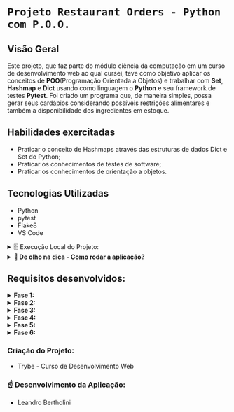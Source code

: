 # `Projeto Restaurant Orders - Python com P.O.O.`

## Visão Geral
Este projeto, que faz parte do módulo ciência da computação em um curso de desenvolvimento web ao qual cursei, teve como objetivo aplicar os conceitos de **POO**(Programação Orientada a Objetos) e trabalhar com **Set**, **Hashmap** e **Dict** usando como linguagem o **Python** e seu framework de testes **Pytest**.
Foi criado um programa que, de maneira simples, possa gerar seus cardápios considerando possíveis restrições alimentares e também a disponibilidade dos ingredientes em estoque.

## Habilidades exercitadas
- Praticar o conceito de Hashmaps através das estruturas de dados Dict e Set do Python;
- Praticar os conhecimentos de testes de software;
- Praticar os conhecimentos de orientação a objetos.

## Tecnologias Utilizadas
- Python
- pytest
- Flake8
- VS Code

<details>
<summary> 🗄️ Execução Local do Projeto:</summary><br>

Para executar, clone esse repositório com o comando:

    git clone git@github.com:Leandro-Bertholini/projeto_restaurant_orders_python-poo.git

Entre na pasta do projeto e crie o ambiente virtual:

    python3 -m venv .venv source .venv/bin/activate


Ative o ambiente virtual:

    source .venv/bin/activate

Instale as dependências no ambiente virtual:

    python3 -m pip install -r dev-requirements.txt

**OBS:** Com o seu ambiente virtual ativo, as dependências serão instaladas neste ambiente. Quando precisar desativar o ambiente virtual, execute o comando deactivate. Lembre-se de ativar novamente quando voltar a trabalhar no projeto.

***Para Executar os Testes***:

    Para executar os testes certifique-se de que você está com o ambiente virtual ativado.

    python3 -m pytest
</details>

<details>
  <summary>
    <b>👀 De olho na dica - Como rodar a aplicação?</b>
  </summary>

Para ver a aplicação rodando com as funcionalidades implementadas, use o comando a seguir no terminal com o ambiente virtual ativado:

```bash
python3 -m uvicorn app:app
```

Acesse a rota `/docs` para ver a [documentação](http://127.0.0.1:8000/docs) gerada pelo FastAPI!

</details>


## Requisitos desenvolvidos:

<details>
<summary><strong>Fase 1:</strong></summary><br>

Foi implementada a classe `Ingredient` que se encontra no módulo `src/models/ingredient.py`. Um objeto desta classe contém o nome e restrições alimentares do ingrediente como atributos. Ela foi testada no módulo `tests/ingredient/test_ingredient.py`, onde os testes devem garantir que:

- a classe pode ser instanciada corretamente de acordo com a assinatura esperada;
- o atributo conjunto `restrictions` é populado como esperado;
- o método mágico `__repr__` funcione como esperado;
- o método mágico `__eq__` funcione como esperado;
- o método mágico `__hash__` funcione como esperado.
- Para estes testes, em que esperemos a falha, o requisito será aprovado quando a resposta do Pytest for XFAIL(Expected Fail), ao invés de PASSED.
</details>

<details>
<summary><strong>Fase 2:</strong></summary><br>

Foi implementada a classe `Dish` que se encontra no módulo `src/models/dish.py`. Uma instância desta classe possui atributos representando o nome, o preço e a receita do prato. Ela é testada no módulo `tests/dish/test_dish.py`, onde os testes devem garantir que:

- a classe pode ser instanciada corretamente de acordo com a assinatura esperada;
- os métodos da classe, inclusive os métodos mágicos, funcionem como esperado;
- o dicionário de receita do prato devolve a quantidade correta de um ingrediente;
- são levantados erros ao criar pratos inválidos;
- Para estes testes, em que esperemos a falha, o requisito será aprovado quando a resposta do Pytest for XFAIL(Expected Fail), ao invés de PASSED.
</details>

<details>
<summary><strong>Fase 3:</strong></summary><br>

Foi implementado a classe `MenuData` que fará todo o mapeamento de pratos e ingredientes baseado nos arquivo csv disponibilizado. Ela se encontra no módulo `src/services/menu_data.py`. Ao longo da implementação foi garantido que:

- a classe, ao ser instanciada, recebe o caminho para o arquivo csv no parâmetro `source_path`;

- a classe fará a leitura do arquivo csv e baseado em seu conteúdo fará as devidas instanciações de pratos e ingredientes;

- a classe contenha o atributo `dishes` que deverá ser um _set_ com todos os pratos devidamente instanciados;

- cada um dos pratos contenha sua respectiva receita, isto é, seus ingredientes e quantidades, bem como seu preço.
</details>

<details>
<summary><strong>Fase 4:</strong></summary><br>

Foi implementado o método `get_main_menu` dentro da classe `MenuBuilder` que se encontra no arquivo `src/services/menu_builder.py`. O método tem como parâmetro opcional uma restrição que deve ser levada em conta na hora de gerar o cardápio.
o retorno deste método deve ser do tipo `List[Dict]`. Assim, é necessário que o método retorne uma lista de dicionários que contenham as chaves dish_name, ingredients, price e restrictions que se referem, respectivamente, ao `nome` do prato, `ingredientes` que o compõem, seu `preço` no cardápio e `restrições` daquele mesmo prato.

</details>

<details>
<summary><strong>Fase 5:</strong></summary><br>

Neste requisito, o primeiro dos métodos trabalhados `(check_recipe_availability)` deve checar se a receita passada como parâmetro está ou não disponível para consumo, para isso, deve retornar False caso um ingrediente da receita não exista no estoque ou caso não exista quantidade suficiente destes ingredientes em estoque e True caso o prato esteja disponível para consumo. O segundo método `(consume_recipe)` também recebe uma receita como parâmetro, mas deve subtrair a quantidade de ingredientes usados na receita do total disponível em estoque. Vale lembrar que a subtração só deve acontecer caso a receita esteja disponível para consumo, caso contrário, deverá ser levantada uma exceção `ValueError`.
</details>


<details>
<summary><strong>Fase 6:</strong></summary><br>

Minha tarefa nesta fase, foi complementar a implementação do método `get_main_menu`, que está na classe `MenuBuilder`, para considerar a disponibilidade em estoque dos ingredientes do prato além das restrições alimentares. Assim, o Restaurante 🍝 🦐 Chapa Quente 🍛 🥘 possuirá a ferramenta capaz de gerar cardápios dinâmicos considerando restrições alimentares e disponibilidade em estoque. 
</details>


### Criação do Projeto:

- Trybe - Curso de Desenvolvimento Web


###  ☝ Desenvolvimento da Aplicação:

- Leandro Bertholini




